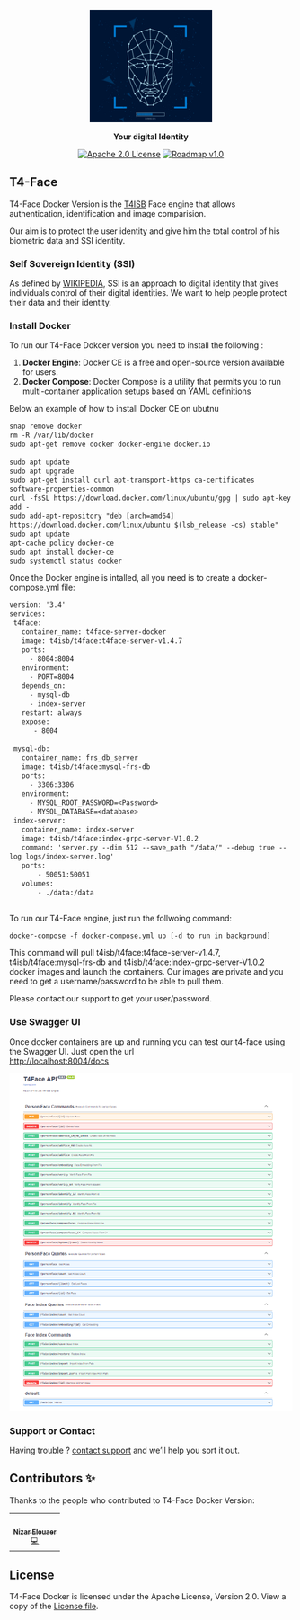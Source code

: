 <p align="center">
  <img height="200" src="t4face.jpg" alt="Twyn">
</p>

<p align="center">
    <b>Your digital Identity</b>
</p>

<p align=center>
    <a href="./docs/license/LICENSE.txt"><img src="https://img.shields.io/badge/License-Apache%202.0-success" alt="Apache 2.0 License"></a>
    <a href="./docs/roadmap/README.md"><img src="https://img.shields.io/badge/Roadmap-v1.0-bc1439.svg" alt="Roadmap v1.0"></a>
</p>

## T4-Face

T4-Face Docker Version is the [T4ISB](https://www.t4isb.com) Face engine that allows authentication, identification and image comparision.

Our aim is to protect the user identity and give him the total control of his biometric data and SSI identity.

### Self Sovereign Identity (SSI)

As defined by [WIKIPEDIA](https://en.wikipedia.org/wiki/Self-sovereign_identity), SSI is an approach to digital identity that gives individuals control of their digital identities. We want to help people protect their data and their identity.

### Install Docker
To run our T4-Face Dokcer version you need to install the following :<br/>
1. **Docker Engine**: Docker CE is a free and open-source version available for users. 
2. **Docker Compose**: Docker Compose is a utility that permits you to run multi-container application setups based on YAML definitions

Below an example of how to install Docker CE on ubutnu
```
snap remove docker
rm -R /var/lib/docker
sudo apt-get remove docker docker-engine docker.io

sudo apt update
sudo apt upgrade
sudo apt-get install curl apt-transport-https ca-certificates software-properties-common
curl -fsSL https://download.docker.com/linux/ubuntu/gpg | sudo apt-key add -
sudo add-apt-repository "deb [arch=amd64] https://download.docker.com/linux/ubuntu $(lsb_release -cs) stable"
sudo apt update
apt-cache policy docker-ce
sudo apt install docker-ce
sudo systemctl status docker
```
Once the Docker engine is intalled, all you need is to create a docker-compose.yml file:

```
version: '3.4'
services:
 t4face:
   container_name: t4face-server-docker
   image: t4isb/t4face:t4face-server-v1.4.7
   ports:
     - 8004:8004
   environment:
     - PORT=8004
   depends_on:
     - mysql-db
     - index-server
   restart: always
   expose:
      - 8004
    
 mysql-db:
   container_name: frs_db_server
   image: t4isb/t4face:mysql-frs-db
   ports:
     - 3306:3306
   environment:
     - MYSQL_ROOT_PASSWORD=<Password>
     - MYSQL_DATABASE=<database>
 index-server:
   container_name: index-server
   image: t4isb/t4face:index-grpc-server-V1.0.2
   command: 'server.py --dim 512 --save_path "/data/" --debug true --log logs/index-server.log'
   ports:
       - 50051:50051
   volumes:
       - ./data:/data
    
```

To run our T4-Face engine, just run the follwoing command:

```
docker-compose -f docker-compose.yml up [-d to run in background]
```
This command will pull t4isb/t4face:t4face-server-v1.4.7, t4isb/t4face:mysql-frs-db and t4isb/t4face:index-grpc-server-V1.0.2 docker images and launch the containers. Our images are private and you need to get a username/password to be able to pull them.

Please contact our support to get your user/password.

### Use Swagger UI
Once docker containers are up and running you can test our t4-face using the Swagger UI. Just open the url <br/> <http://localhost:8004/docs>

<p align="center">
  <img height="600" src="t4face-swagger.png" alt="Twyn">
</p>

### Support or Contact

Having trouble ?  [contact support](https://www.t4isb.com) and we’ll help you sort it out.


## Contributors ✨

Thanks to the people who contributed to T4-Face Docker Version:

<!-- ALL-CONTRIBUTORS-LIST:START - Do not remove or modify this section -->
<!-- prettier-ignore-start -->
<!-- markdownlint-disable -->
<table>
  <tr>
    <td align="center"><a href="https://github.com/nizarelouaer"><img src="https://avatars.githubusercontent.com/u/57862776?v=4" width="50px;" alt=""/><br /><sub><b>Nizar Elouaer</b></sub></a><br /><a href="https://github.com/nizarelouaer/t4-face/commits?author=nizarelouaer" title="Code">💻</a></td>
    
  <tr>
   
  </tr>
</table>

<!-- markdownlint-restore -->
<!-- prettier-ignore-end -->

<!-- ALL-CONTRIBUTORS-LIST:END -->

## License

T4-Face Docker is licensed under the Apache License, Version 2.0. View a copy of the [License file](LICENSE).
